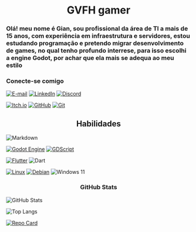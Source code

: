 # <center> GVFH gamer

### Olá! meu nome é Gian, sou profissional da área de TI a mais de 15 anos, com experiência em infraestrutura e servidores, estou estudando programação e pretendo migrar desenvolvimento de games, no qual tenho profundo interrese, para isso escolhi a engine Godot, por achar que ela mais se adequa ao meu estilo


### Conecte-se comigo

[![E-mail](https://img.shields.io/badge/-Email-000?style=for-the-badge&logo=microsoft-outlook&logoColor=E94D5F)](mailto:gvfh_gamer@varesi.com.br)
[![LinkedIn](https://img.shields.io/badge/LinkedIn-0077B5?style=for-the-badge&logo=linkedin&logoColor=white)](https://www.linkedin.com/in/giancarlo-varesi-filho-70876752/)
[![Discord](https://img.shields.io/badge/Discord-7289DA?style=for-the-badge&logo=discord&logoColor=black)](https://discord.com/channels/@Gian_Varesi/)

[![Itch.io](https://img.shields.io/badge/Itch.io-FA5C5C?style=for-the-badge&logo=itchdotio&logoColor=white)](https://gvfh.itch.io/)
[![GitHub](https://img.shields.io/badge/GitHub-100000?style=for-the-badge&logo=github&logoColor=white)](https://github.com/gvfh-gamer)
[![Git](https://img.shields.io/badge/Git-000?style=for-the-badge&logo=git&logoColor=E94D5F)](https://git-scm.com/doc)

## <center> Habilidades

![Markdown](https://img.shields.io/badge/Markdown-000?style=for-the-badge&logo=markdown)

[![Godot Engine](https://img.shields.io/badge/GODOT-%23FFFFFF.svg?style=for-the-badge&logo=godot-engine)](https://godotengine.org/download/archive/)
[![GDScript](https://img.shields.io/badge/GDScript-%2374267B.svg?style=for-the-badge&logo=godotengine&logoColor=white)](https://docs.godotengine.org/pt-br/4.x/tutorials/scripting/gdscript/gdscript_basics.html)

[![Flutter](https://img.shields.io/badge/Flutter-02569B?style=for-the-badge&logo=flutter&logoColor=white)](https://docs.flutter.dev/get-started/install)
![Dart](https://img.shields.io/badge/Dart-0175C2?style=for-the-badge&logo=dart&logoColor=white)



[![Linux](https://img.shields.io/badge/Linux-000?style=for-the-badge&logo=linux&logoColor=FCC624)](https://www.linux.org)
[![Debian](https://img.shields.io/badge/Debian-D70A53?style=for-the-badge&logo=debian&logoColor=white)](https://www.debian.org/CD/http-ftp/#mirrors)
![Windows 11](https://img.shields.io/badge/Windows%2011-%230079d5.svg?style=for-the-badge&logo=Windows%2011&logoColor=white)


### <center> GitHub Stats

![GitHub Stats](https://github-readme-stats.vercel.app/api?username=gvfh-gamer&theme=blue-green)


![Top Langs](https://github-readme-stats-git-masterrstaa-rickstaa.vercel.app/api/top-langs/?username=gvfh-gamer&theme=blue-green)



[![Repo Card](https://github-readme-stats.vercel.app/api/pin/?username=gvfh-gamer&repo=dio-lab-open-source&theme=blue-green)](https://github.com/gvfh-gamer/dio-lab-open-source)



